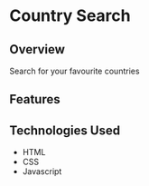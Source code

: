 # Country Search

## Overview
Search for your favourite countries

## Features

## Technologies Used
* HTML
* CSS
* Javascript
